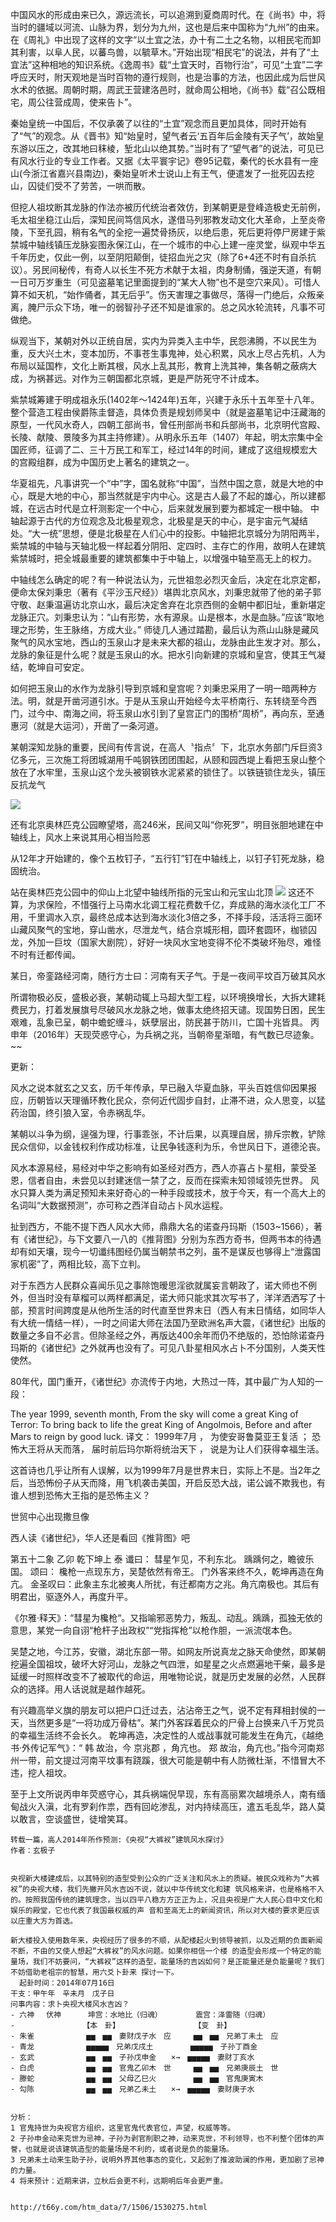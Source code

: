 中国风水的形成由来已久，源远流长，可以追溯到夏商周时代。在《尚书》中，将当时的疆域以河流、山脉为界，划分为九州，这也是后来中国称为“九州”的由来。在《周礼》中出现了这样的文字“以土宜之法，办十有二土之名物，以相民宅而卸其利害，以阜人民，以蕃鸟兽，以毓草木。”开始出现“相民宅”的说法，并有了“土宜法”这种相地的知识系统。《逸周书》载“土宜天时，百物行治”，可见“土宜”二字呼应天时，附天观地是当时百物的遵行规则，也是治事的方法，也因此成为后世风水术的依据。周朝时期，周武王营建洛邑时，就命周公相地，《尚书》载“召公既相宅，周公往营成周，使来告卜”。

秦始皇统一中国后，不仅承袭了以往的“土宜”观念而且更加具体，同时开始有了“气”的观念。从《晋书》知“始皇时，望气者云‘五百年后金陵有天子气’，故始皇东游以压之，改其地曰秣棱，堑北山以绝其势。”当时有了“望气者”的说法，可见已有风水行业的专业工作者。又据《太平寰宇记》卷95记载，秦代的长水县有一座山(今浙江省嘉兴县南边)，秦始皇听术士说山上有王气，便遣发了一批死囚去挖山，囚徒们受不了劳苦，一哄而散。

但挖人祖坟断其龙脉的作法亦被历代统治者效仿，到某朝更是登峰造极史无前例，毛太祖坐稳江山后，深知民间笃信风水，遂借马列邪教发动文化大革命，上至炎帝陵，下至孔园，稍有名气的全挖一遍焚骨扬灰，以绝后患，死后更将停尸房建于紫禁城中轴线镇压龙脉妄图永保江山，在一个城市的中心上建一座灵堂，纵观中华五千年历史，仅此一例，以至阴阳颠倒，徒招血光之灾（除了6+4还不时有自杀抗议）。另民间秘传，有奇人以长生不死方术献于太祖，肉身制俑，强逆天道，有朝一日可万岁重生（可见盗墓笔记里面提到的“某大人物”也不是空穴来风）。可惜人算不如天机，“始作俑者，其无后乎”。伤天害理之事做尽，落得一门绝后，众叛亲离，腌尸示众下场，唯一的弱智孙子还不知是谁家的。总之风水轮流转，凡事不可做绝。
 

纵观当下，某朝对外以正统自居，实内为异类入主中华，民怨沸腾，不以民生为重，反大兴土木，变本加历，不事苍生事鬼神，处心积累，风水上尽占先机，人为布局以延国柞，文化上断其根，风水上乱其形，教育上洗其神，集各朝之蔽病大成，为祸甚远。对作为三朝国都北京城，更是严防死守不计成本。

紫禁城筹建于明成祖永乐(1402年～1424年)五年，兴建于永乐十五年至十八年。整个营造工程由侯爵陈圭督造，具体负责是规划师吴中（就是盗墓笔记中汪藏海的原型，一代风水奇人，四朝工部尚书，曾任刑部尚书和兵部尚书，北京明代宫殿、长陵、献陵、景陵多为其主持修建）。从明永乐五年（1407）年起，明太宗集中全国匠师，征调了二、三十万民工和军工，经过14年的时间，建成了这组规模宏大的宫殿组群，成为中国历史上著名的建筑之一。

华夏祖先，凡事讲究一个“中”字，国名就称“中国”，当然中国之意，就是大地的中心，既是大地的中心，那当然就是宇内中心。这是古人最了不起的雄心，所以建都城，在远古时代是立杆测影定一个中心，后来就发展到要为都城定一根中轴。 中轴起源于古代的方位观念及北极星观念，北极星是天的中心，是宇宙元气凝结处。“大一统”思想，便是北极星在人们心中的投影。中轴把北京城分为阴阳两半，紫禁城的中轴与天轴北极一样起着分阴阳、定四时、主存亡的作用，故明人在建筑紫禁城时，把全城最重要的建筑都集中于中轴上，以增强中轴至高无上的权力。

中轴线怎么确定的呢？有一种说法认为，元世祖忽必烈灭金后，决定在北京定都，便命太保刘秉忠（著有《平沙玉尺经》）堪舆北京风水，刘秉忠就带了他的弟子郭守敬、赵秉温遍访北京山水，最后决定舍弃在北京西侧的金朝中都旧址，重新堪定龙脉正穴。刘秉忠认为：“山有形势，水有源泉。山是根本，水是血脉。”应该“取地理之形势，生王脉络，方成大业。” 师徒几人通过踏勘，最后认为燕山山脉是藏风聚气的风水宝地，西山的玉泉山才是未来大都的祖山，龙脉由此生发才对。那么，龙脉的象征是什么呢？就是玉泉山的水。把水引向新建的京城和皇宫，使其王气凝结，乾坤自可安定。 

如何把玉泉山的水作为龙脉引导到京城和皇宫呢？刘秉忠采用了一明一暗两种方法。明，就是开凿河道引水。于是从玉泉山开始经今太平桥南行、东转绕至今西门，过今中、南海之间，将玉泉山水引到了皇宫正门的围桥“周桥”，再向东，至通惠河（就是大运河），开凿了一条河道。 

某朝深知龙脉的重要，民间有传言说，在高人〝指点〞下，北京水务部门斥巨资3亿多元，三次施工将团城湖用千吨钢铁团团围起，从颐和园西堤上看把玉泉山整个放在了水牢里，玉泉山这个龙头被钢铁水泥紧紧的锁住了。以铁链锁住龙头，镇压反抗龙气
 
 ![](http://bbs.china-ws.org/data/attachment/forum/201202/27/113744as6u3lc1qlvjyiv4.jpg)


还有北京奥林匹克公园瞭望塔，高246米，民间又叫“你死罗”，明目张胆地建在中轴线上，风水上来说其用心相当险恶
 
从12年才开始建的，像个五枚钉子，“五行钉”钉在中轴线上，以钉子钉死龙脉，稳固统治。
 
站在奥林匹克公园中的仰山上北望中轴线所指的元宝山和元宝山北顶
![](http://img1.gtimg.com/news/pics/hv1/228/49/1174/76352073.jpg)
这还不算，为求保险，不惜强行上马南水北调工程花费数千亿，弃成熟的海水淡化工厂不用，千里调水入京，最终总成本达到海水淡化3倍之多，不择手段，活活将三面环山藏风聚气的宝地，穿山凿水，尽泄龙气，结合京城形相，圆环套圆环，枷锁囚龙，外加一巨坟（国家大剧院），好好一块风水宝地变得不伦不类破坏殆尽，难怪不时有迁都传闻。
 
 

某日，帝銮路经河南，随行方士曰：河南有天子气。于是一夜间平坟百万破其风水
 
 

所谓物极必反，盛极必衰，某朝动辄上马超大型工程，以环境换增长，大拆大建耗费民力，打着发展旗号尽破风水龙脉之地，做事太绝终招天谴。现国势日困，民生艰难，乱象已呈，朝中蟾蛇缠斗，妖孽层出，防民甚于防川，亡国十兆皆具。
丙申年（2016年）天现荧惑守心，为兵祸之兆，当朝帝星渐暗，有气数已尽迹象。
~~

更新：

风水之说本就玄之又玄，历千年传承，早已融入华夏血脉，平头百姓信仰因果报应，历朝皆以天理循环教化民众，奈何近代固步自封，止滞不进，众人思变，以猛药治国，终引狼入室，令赤祸乱华。

某朝以斗争为纲，逞强为理，行事乖张，不计后果，以真理自居，排斥宗教，铲除民众信仰，以金钱权利作成功标准，让民争钱逐利为乐，令世风日下，道德沦丧。

风水本源易经，易经对中华之影响有如圣经对西方，西人亦喜占卜星相，蒙受圣恩，信者自由，未尝见以封建迷信一禁了之，反而在探索未知领域领先世界。
风水只算人类为满足预知未来好奇心的一种手段或技术，放于今天，有一个高大上的名词叫“大数据预测”，亦可称之西洋自动占卜风水运程。

扯到西方，不能不提下西人风水大师，鼎鼎大名的诺查丹玛斯（1503~1566），著有《诸世纪》，与下文要八一八的《推背图》分别为东西方奇书，但两书本的待遇却有如天壤，现今一切谶纬图经仍属当朝禁书之列，虽不是谋反也够得上“泄露国家机密”了，两相比较，高下立判。

对于东西方人民群众喜闻乐见之事除饱暧思淫欲就属妄言朝政了，诺大师也不例外，但当时没有草榴可以两样都满足，诺大师只能求其次写书了，洋洋洒洒写了十部，预言时间跨度是从他所生活的时代直至世界末日（西人有末日情结，如同华人有大统一情结一样），一时之间诺大师在法国乃至欧洲名声大震，《诸世纪》出版的数量之多自不必言。但除圣经之外，再版达400余年而仍不绝版的，恐怕除诺查丹玛斯的《诸世纪》之外就再也没有了。可见八卦星相风水占卜不分国别，人类天性使然。

80年代，国门重开，《诸世纪》亦流传于内地，大热过一阵，其中最广为人知的一段：

The year 1999, seventh month,
From the sky will come a great King of Terror:
To bring back to life the great King of Angolmois,
Before and after Mars to reign by good luck.
译文：
1999年7月 ，
为使安哥鲁莫亚王复活 ；
恐怖大王将从天而落，
届时前后玛尔斯将统治天下 ，
说是为让人们获得幸福生活。

这首诗也几乎让所有人误解，以为1999年7月是世界末日，实际上不是。当2年之后，当恐怖份子从天而降，用飞机袭击美国，开启反恐大战，诺公诚不欺我也，有谁人想到恐怖大王指的是恐怖主义？
 
世贸中心出现撒旦像
 

西人读《诸世纪》，华人还是看回《推背图》吧

第五十二象 乙卯 乾下坤上 泰
谶曰：
彗星乍见，不利东北。
踽踽何之，瞻彼乐国。
颂曰：
欃枪一点现东方，吴楚依然有帝王。
门外客来终不久，乾坤再造在角亢。
金圣叹曰：此象主东北被夷人所扰，有迁都南方之兆。角亢南极也。其后有明君出，驱逐外人，再度升平。

《尔雅·释天》：“彗星为欃枪“。又指喻邪恶势力，叛乱、动乱。踽踽，孤独无依的意思，某党一向自诩“枪杆子出政权”“党指挥枪”以枪作胆，一派流氓本色。

吴楚之地，今江苏，安徽，湖北东部一带。如网友所说真龙之脉天命使然，即某朝挖遍全国祖坟，破坏大好河山，龙脉之气四泄，如星星之火点燃遍地干柴，最多是延缓一时照样改变不了被取代的命运，用唯物论说，就是历史发展的必然，人民群众的选择。用人话说就是越作越死。

有兴趣高举义旗的朋友可以把户口迁过去，沾沾帝王之气，说不定有拜相封侯的一天，当然更多是“一将功成万骨枯”。某门外客踩着民众的尸骨上台换来八千万党员的幸福生活终不会长久。
乾坤再造，决定性的人或战事就可能发生在角亢，《越绝书·外传记军气》：“ 韩 故治，今 京兆郡 ，角亢也。 郑 故治，角亢也。”指今河南郑州一带，前文提过河南平坟事有跷蹊，很大可能是朝中有人防微杜渐，不惜冒大不违，挖人祖坟。

至于上文所说丙申年荧惑守心，其兵祸端倪早现，东有高丽累次越境杀人，南有缅甸战火入滇，北有罗刹作祟，西有回屹渗乱，对内持续高压，遣五毛乱华，路人莫以敢言，空谈盛世，徒增笑耳。
~~~~~~~~~~~~~~~~~~~~~更新分界线~~~~~~~~~~~~~~~~~~~~~~
转载一篇，高人2014年所作预测:《央视“大裤衩”建筑风水探讨》
作者：玄极子
 

央视新大楼建成后，以其特别的造型受到公众的广泛关注和风水上的质疑。被民众戏称为“大裤衩”的央视大楼，我们先撇开风水吉凶不说，就以中华传统文化和建 筑风格来讲，也是格格不入的。按照我国传统的建筑理念，当以四平八稳方方正正为上，况且央视是广大人民心目中文化和娱乐的殿堂，它也代表了我国最权威的声 音和至高无上的新闻资讯，所以对大楼的要求更应该以庄重大方为首选。

新大楼投入使用数年来，央视经历了很多的不顺，从配楼起火到领导被抓，以及近期的负面新闻不断，不由的又使人想起“大裤衩”的风水问题。如果你相信一个楼 的造型会形成一个特定的能量场，我们不妨要问，“大裤衩”这样的造型，能量场的吉凶如何？是正能量还是负能量呢？我们不妨借助老祖宗的智慧，用六爻卜卦来 探讨一下。
  起卦时间：2014年07月16日
干支：甲午年　辛未月　戊子日　
问事内容：求卜央视大楼风水吉凶？
- 六神　 伏神 　　　坤宫：水地比（归魂）　　　　　震宫：泽雷随（归魂）
- 　　　　　　　　　【本　卦】　　　　　　　　　　　【变　卦】
- 朱雀　　　　　　　▅▅　▅▅　妻财戊子水　应　　　▅▅　▅▅　兄弟丁未土　应
- 青龙　　　　　　　▅▅▅▅▅　兄弟戊戌土　　　　　▅▅▅▅▅　子孙丁酉金　　
- 玄武　　　　　　　▅▅　▅▅　子孙戊申金　　×→　▅▅▅▅▅　妻财丁亥水　　
- 白虎　　　　　　　▅▅　▅▅　官鬼乙卯木　世　　　▅▅　▅▅　兄弟庚辰土　世
- 滕蛇　　　　　　　▅▅　▅▅　父母乙巳火　　　　　▅▅　▅▅　官鬼庚寅木　　
- 勾陈　　　　　　　▅▅　▅▅　兄弟乙未土　　×→　▅▅▅▅▅　妻财庚子水　　


分析：
1 官鬼持世为央视官方组织，这里官鬼代表官位，声望，权威等等。
2 子孙申金动来克世为忌神，子孙为剥官削职之神，动来克世，不利领导，也不利整个团体的声誉，也就是说该建筑造型的能量场是不利的，或者说是负的能量场。
3 兄弟未土动来生助子孙，说明外界其他事态的变化，又起到了推波助澜的作用，更加剧了忌神的力量。
4 将来预计：近期来讲，立秋后会更不利，远期明后年会更严重。


http://t66y.com/htm_data/7/1506/1530275.html
